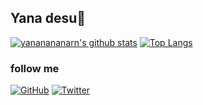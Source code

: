 ## Yana desu👋

[![yananananarn's github stats](https://github-readme-stats.vercel.app/api?username=yananananarn&show_icons=true&theme=onedark)](https://github.com/yananananarn "yananananarn's github stats")
[![Top Langs](https://github-readme-stats.vercel.app/api/top-langs/?username=yananananarn&theme=onedark)](https://github.com/yananananarn "Top Langs")

<!--[![trophy](https://github-profile-trophy.vercel.app/?username=yananananarn)](https://github.com/yananananarn "trophy")-->

### follow me
[![GitHub](https://img.shields.io/github/followers/yananananarn?style=social)](https://github.com/yananananarn "GitHub")
[![Twitter](https://img.shields.io/twitter/follow/orchh?style=social)](https://twitter.com/orchh "Twitter")


<!--
- 👋 Hi, I’m @yananananarn
- 👀 I’m interested in ...
- 🌱 I’m currently learning ...
- 💞️ I’m looking to collaborate on ...
- 📫 How to reach me ...
-->
<!---
yananananarn/yananananarn is a ✨ special ✨ repository because its `README.md` (this file) appears on your GitHub profile.
You can click the Preview link to take a look at your changes.
--->
